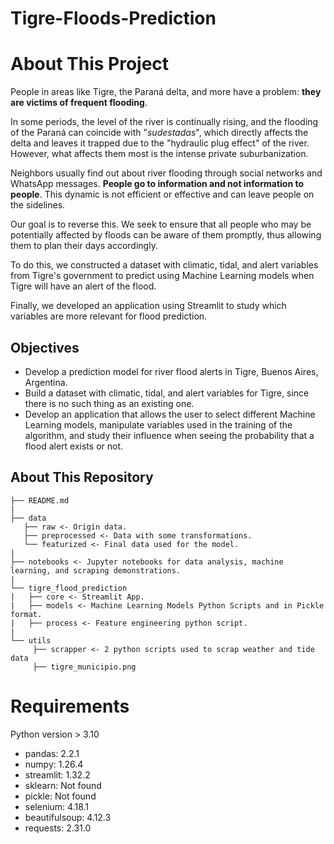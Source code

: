 # Tigre-Floods-Prediction

About This Project
==
People in areas like Tigre, the Paraná delta, and more have a problem: **they are victims of frequent flooding**. 

In some periods, the level of the river is continually rising, and the flooding of the Paraná can coincide with "*sudestadas*", which directly affects the delta and leaves it trapped due to the "hydraulic plug effect" of the river. However, what affects them most is the intense private suburbanization. 

Neighbors usually find out about river flooding through social networks and WhatsApp messages. **People go to information and not information to people**. This dynamic is not efficient or effective and can leave people on the sidelines. 

Our goal is to reverse this. We seek to ensure that all people who may be potentially affected by floods can be aware of them promptly, thus allowing them to plan their days accordingly.

To do this, we constructed a dataset with climatic, tidal, and alert variables from Tigre's government to predict using Machine Learning models when Tigre will have an alert of the flood. 

Finally, we developed an application using Streamlit to study which variables are more relevant for flood prediction.

## Objectives

- Develop a prediction model for river flood alerts in Tigre, Buenos Aires, Argentina.
- Build a dataset with climatic, tidal, and alert variables for Tigre, since there is no such thing as an existing one.
- Develop an application that allows the user to select different Machine Learning models, manipulate variables used in the training of the algorithm, and study their influence when seeing the probability that a flood alert exists or not.

## About This Repository


```
├── README.md
|
├── data
   ├── raw <- Origin data.
   ├── preprocessed <- Data with some transformations.
   └── featurized <- Final data used for the model.
|
├── notebooks <- Jupyter notebooks for data analysis, machine learning, and scraping demonstrations.
|
└── tigre_flood_prediction
|   ├── core <- Streamlit App.
|   ├── models <- Machine Learning Models Python Scripts and in Pickle format.
|   ├── process <- Feature engineering python script.
|
└── utils
     ├── scrapper <- 2 python scripts used to scrap weather and tide data
     ├── tigre_municipio.png
```

Requirements 
===

Python version > 3.10

- pandas: 2.2.1
- numpy: 1.26.4
- streamlit: 1.32.2
- sklearn: Not found
- pickle: Not found
- selenium: 4.18.1
- beautifulsoup: 4.12.3
- requests: 2.31.0
